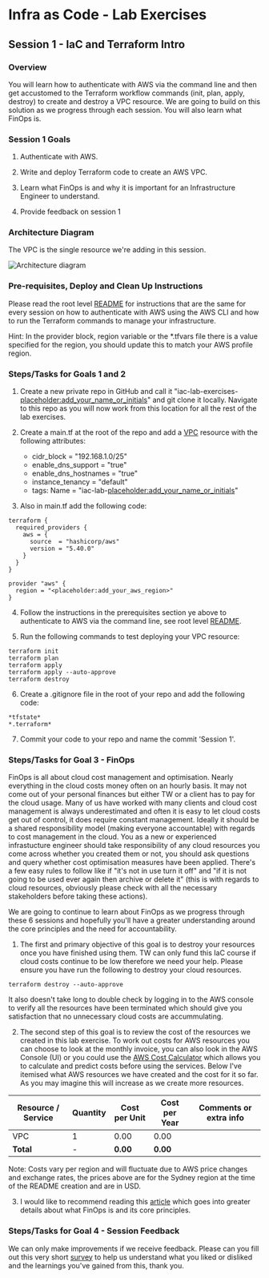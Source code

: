 # Infra as Code - Lab Exercises

## Session 1 - IaC and Terraform Intro

### Overview

You will learn how to authenticate with AWS via the command line and then get accustomed to the Terraform workflow commands (init, plan, apply, destroy) to create and destroy a VPC resource.  We are going to build on this solution as we progress through each session.  You will also learn what FinOps is.

### Session 1 Goals

1. Authenticate with AWS.

2. Write and deploy Terraform code to create an AWS VPC.

3. Learn what FinOps is and why it is important for an Infrastructure Engineer to understand.

4. Provide feedback on session 1


### Architecture Diagram

The VPC is the single resource we're adding in this session.

![Architecture diagram](https://github.com/twlabs/infra-as-code-lab-exercises/blob/main/images/AWS_Architecture_Session_1.png)


### Pre-requisites, Deploy and Clean Up Instructions

Please read the root level [README](../README.md) for instructions that are the same for every session on how to authenticate with AWS using the AWS CLI and how to run the Terraform commands to manage your infrastructure.

Hint: In the provider block, region variable or the *.tfvars file there is a value specified for the region, you should update this to match your AWS profile region.


### Steps/Tasks for Goals 1 and 2

1. Create a new private repo in GitHub and call it "iac-lab-exercises-<placeholder:add_your_name_or_initials>" and git clone it locally.  Navigate to this repo as you will now work from this location for all the rest of the lab exercises.

2. Create a main.tf at the root of the repo and add a [VPC](https://registry.terraform.io/providers/hashicorp/aws/latest/docs/resources/vpc) resource with the following attributes:
    - cidr_block           = "192.168.1.0/25"
    - enable_dns_support   = "true"
    - enable_dns_hostnames = "true"
    - instance_tenancy     = "default"
    - tags: Name           = "iac-lab-<placeholder:add_your_name_or_initials>"

3. Also in main.tf add the following code:

```
terraform {
  required_providers {
    aws = {
      source  = "hashicorp/aws"
      version = "5.40.0"
    }
  }
}

provider "aws" {
  region = "<placeholder:add_your_aws_region>"
}
```

4. Follow the instructions in the prerequisites section ye above to authenticate to AWS via the command line, see root level [README](../README.md).

5. Run the following commands to test deploying your VPC resource:

```
terraform init
terraform plan
terraform apply
terraform apply --auto-approve
terraform destroy
```

6. Create a .gitignore file in the root of your repo and add the following code:

```
*tfstate*
*.terraform*
```

7. Commit your code to your repo and name the commit 'Session 1'.


### Steps/Tasks for Goal 3 - FinOps

FinOps is all about cloud cost management and optimisation.  Nearly everything in the cloud costs money often on an hourly basis.  It may not come out of your personal finances but either TW or a client has to pay for the cloud usage.  Many of us have worked with many clients and cloud cost management is always underestimated and often it is easy to let cloud costs get out of control, it does require constant management.  Ideally it should be a shared responsibility model (making everyone accountable) with regards to cost management in the cloud.  You as a new or experienced infrastucture engineer should take responsibility of any cloud resources you come across whether you created them or not, you should ask questions and query whether cost optimisation measures have been applied.  There's a few easy rules to follow like if "it's not in use turn it off" and "if it is not going to be used ever again then archive or delete it" (this is with regards to cloud resources, obviously please check with all the necessary stakeholders before taking these actions).

We are going to continue to learn about FinOps as we progress through these 6 sessions and hopefully you'll have a greater understanding around the core principles and the need for accountability.


1. The first and primary objective of this goal is to destroy your resources once you have finished using them.  TW can only fund this IaC course if cloud costs continue to be low therefore we need your help.  Please ensure you have run the following to destroy your cloud resources.

```
terraform destroy --auto-approve
```

It also doesn't take long to double check by logging in to the AWS console to verify all the resources have been terminated which should give you satisfaction that no unnecessary cloud costs are accummulating.

2. The second step of this goal is to review the cost of the resources we created in this lab exercise.  To work out costs for AWS resources you can choose to look at the monthly invoice, you can also look in the AWS Console (UI) or you could use the [AWS Cost Calculator](https://calculator.aws/#/) which allows you to calculate and predict costs before using the services.  Below I've itemised what AWS resources we have created and the cost for it so far.  As you may imagine this will increase as we create more resources.

| Resource / Service  | Quantity  |  Cost per Unit  | Cost per Year | Comments or extra info                        |
| ------------------- | --------- | --------------- | ------------- | --------------------------------------------- |
| VPC                 | 1         | 0.00            | 0.00          |                                               |
| **Total**           | -         | **0.00**        | **0.00**      |                                               | 


Note: Costs vary per region and will fluctuate due to AWS price changes and exchange rates, the prices above are for the Sydney region at the time of the README creation and are in USD.

3. I would like to recommend reading this [article](https://www.ibm.com/topics/finops) which goes into greater details about what FinOps is and its core principles.


### Steps/Tasks for Goal 4 - Session Feedback

We can only make improvements if we receive feedback.  Please can you fill out this very short [survey](https://docs.google.com/forms/d/e/1FAIpQLSfeK9c64dJK7mvRv3rIVc95yajv6h_WT6lDyisM4ag76OoF3g/viewform) to help us understand what you liked or disliked and the learnings you've gained from this, thank you.